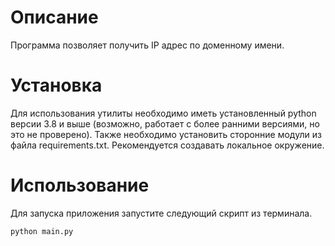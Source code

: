 # Описание

Программа позволяет получить IP адрес по доменному имени.

# Установка

Для использования утилиты необходимо иметь установленный python версии 3.8 и выше (возможно, работает с более ранними версиями, но это не проверено).
Также необходимо установить сторонние модули из файла requirements.txt. Рекомендуется создавать локальное окружение.

# Использование

Для запуска приложения запустите следующий скрипт из терминала.

```
python main.py
```